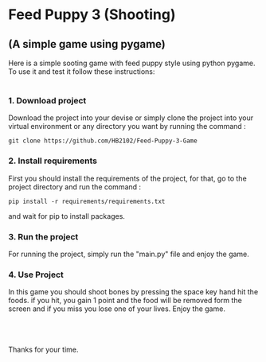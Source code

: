 # Feed Puppy 3 (Shooting)

## (A simple game using pygame)

Here is a simple sooting game with feed puppy style using python pygame.  
To use it and test it follow these instructions:
<br><br>

### 1. Download project

Download the project into your devise or simply clone the project into your virtual environment or any directory
you want by running the
command :

```commandline
git clone https://github.com/HB2102/Feed-Puppy-3-Game
```

### 2. Install requirements

First you should install the requirements of the project, for that, go to the project directory and run the command :

```commandline
pip install -r requirements/requirements.txt
```

and wait for pip to install packages.

### 3. Run the project

For running the project, simply run the "main.py" file and enjoy the game.


### 4. Use Project

In this game you should shoot bones by pressing the space key hand hit the foods. if you hit, you gain 1 point and the food will be removed form
the screen and if you miss you lose one of your lives. Enjoy the game.

<br><br><br>
Thanks for your time.